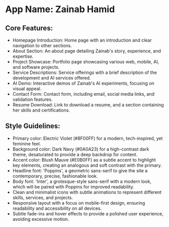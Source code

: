 # **App Name**: Zainab Hamid

## Core Features:

- Homepage Introduction: Home page with an introduction and clear navigation to other sections.
- About Section: An about page detailing Zainab's story, experience, and expertise.
- Project Showcase: Portfolio page showcasing various web, mobile, AI, and software projects.
- Service Descriptions: Service offerings with a brief description of the development and AI services offered.
- AI Demo: Interactive demos of Zainab's AI experiments, focusing on visual appeal.
- Contact Form: Contact form, including email, social media links, and validation features.
- Resume Download: Link to download a resume, and a section containing her skills and certifications.

## Style Guidelines:

- Primary color: Electric Violet (#8F00FF) for a modern, tech-inspired, yet feminine feel.
- Background color: Dark Navy (#0A0A23) for a high-contrast dark theme, desaturated to provide a deep backdrop for content.
- Accent color: Blush Mauve (#E0B0FF) as a subtle accent to highlight key elements, creating an analogous and soft contrast with the primary.
- Headline font: 'Poppins', a geometric sans-serif to give the site a contemporary, precise, fashionable look.
- Body font: 'Inter', a grotesque-style sans-serif with a modern look, which will be paired with Poppins for improved readability.
- Clean and minimalist icons with subtle animations to represent different skills, services, and projects.
- Responsive layout with a focus on mobile-first design, ensuring readability and accessibility on all devices.
- Subtle fade-ins and hover effects to provide a polished user experience, avoiding excessive motion.